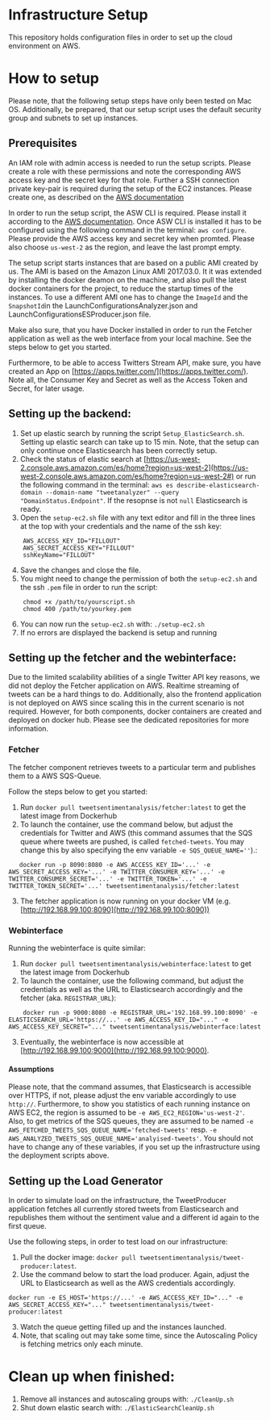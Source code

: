 Infrastructure Setup
====================

This repository holds configuration files in order to set up the cloud environment on AWS.

# How to setup

Please note, that the following setup steps have only been tested on Mac OS.
Additionally, be prepared, that our setup script uses the default security group and subnets to set up instances.

## Prerequisites
An IAM role with admin access is needed to run the setup scripts. 
Please create a role with these permissions and note the corresponding AWS access key and the secret key for that role.
Further a SSH connection private key-pair is required during the setup of the EC2 instances. 
Please create one, as described on the [AWS documentation](http://docs.aws.amazon.com/AWSEC2/latest/UserGuide/ec2-key-pairs.html#having-ec2-create-your-key-pair)

In order to run the setup script, the ASW CLI is required. Please install it according to the [AWS documentation](http://docs.aws.amazon.com/cli/latest/userguide/installing.html).
Once ASW CLI is installed it has to be configured using the following command in the terminal: `aws configure`.
Please provide the AWS access key and secret key when promted. 
Please also choose `us-west-2` as the region, and leave the last prompt empty.

The setup script starts instances that are based on a public AMI created by us. The AMI is based on the Amazon Linux AMI 2017.03.0. It it was extended by installing the docker deamon on the machine, and also pull the latest docker containers for the project, to reduce the startup times of the instances. To use a different AMI one has to change the `ImageId` and the `SnapshotId`in the  LaunchConfigurationsAnalyzer.json and LaunchConfigurationsESProducer.json file.

Make also sure, that you have Docker installed in order to run the Fetcher application as well as the web interface from your local machine. See the steps below to get you started.

Furthermore, to be able to access Twitters Stream API, make sure, you have created an App on [https://apps.twitter.com/](https://apps.twitter.com/). Note all, the Consumer Key and Secret as well as the Access Token and Secret, for later usage.

## Setting up the backend:
1.  Set up elastic search by running the script `Setup_ElasticSearch.sh`. Setting up elastic search can take up to 15 min. Note, that the setup can only continue once Elasticsearch has been correctly setup.
2.  Check the status of elastic search at [https://us-west-2.console.aws.amazon.com/es/home?region=us-west-2](https://us-west-2.console.aws.amazon.com/es/home?region=us-west-2#) or run the following command in the terminal: `aws es describe-elasticsearch-domain --domain-name "tweetanalyzer" --query "DomainStatus.Endpoint"`. If the resopnse is not `null` Elasticsearch is ready.
3. Open the `setup-ec2.sh` file with any text editor and fill in the three lines at the top with your credentials and the name of the ssh key:
```
    AWS_ACCESS_KEY_ID="FILLOUT"
    AWS_SECRET_ACCESS_KEY="FILLOUT"
    sshKeyName="FILLOUT"
```
4. Save the changes and close the file.
5. You might need to change the permission of both the `setup-ec2.sh` and the ssh `.pem` file in order to run the script:
```
    chmod +x /path/to/yourscript.sh
    chmod 400 /path/to/yourkey.pem
```
6. You can now run the `setup-ec2.sh` with: `./setup-ec2.sh`
7. If no errors are displayed the backend is setup and running

## Setting up the fetcher and the webinterface:
Due to the limited scalability abilities of a single Twitter API key reasons, we did not deploy the Fetcher application on AWS. Realtime streaming of tweets can be a hard things to do. Additionally, also the frontend application is not deployed on AWS since scaling this in the current scenario is not required.
However, for both components, docker containers are created and deployed on docker hub. Please see the dedicated repositories for more information.

### Fetcher
The fetcher component retrieves tweets to a particular term and publishes them to a AWS SQS-Queue.

Follow the steps below to get you started:

1. Run `docker pull tweetsentimentanalysis/fetcher:latest` to get the latest image from Dockerhub
2. To launch the container, use the command below, but adjust the credentials for Twitter and AWS (this command assumes that the SQS queue where tweets are pushed, is called `fetched-tweets`. You may change this by also specifying the env variable `-e SQS_QUEUE_NAME=''`).:

```
   docker run -p 8090:8080 -e AWS_ACCESS_KEY_ID='...' -e AWS_SECRET_ACCESS_KEY='...' -e TWITTER_CONSUMER_KEY='...' -e TWITTER_CONSUMER_SECRET='...' -e TWITTER_TOKEN='...' -e TWITTER_TOKEN_SECRET='...' tweetsentimentanalysis/fetcher:latest
```
3. The fetcher application is now running on your docker VM (e.g. [http://192.168.99.100:8090](http://192.168.99.100:8090))

### Webinterface
Running the webinterface is quite similar:

1. Run `docker pull tweetsentimentanalysis/webinterface:latest` to get the latest image from Dockerhub
2. To launch the container, use the following command, but adjust the credentials as well as the URL to Elasticsearch accordingly and the fetcher (aka. `REGISTRAR_URL`):

```
    docker run -p 9000:8080 -e REGISTRAR_URL='192.168.99.100:8090' -e ELASTICSEARCH_URL='https://...' -e AWS_ACCESS_KEY_ID="..." -e AWS_ACCESS_KEY_SECRET="..." tweetsentimentanalysis/webinterface:latest
```

3. Eventually, the webinterface is now accessible at [http://192.168.99.100:9000](http://192.168.99.100:9000).

#### Assumptions
Please note, that the command assumes, that Elasticsearch is accessible over HTTPS, if not, please adjust the env variable accordingly to use `http://`. Furthermore, to show you statistics of each running instance on AWS EC2, the region is assumed to be `-e AWS_EC2_REGION='us-west-2'`. Also, to get metrics of the SQS queues, they are assumed to be named `-e AWS_FETCHED_TWEETS_SQS_QUEUE_NAME='fetched-tweets'` resp. `-e AWS_ANALYZED_TWEETS_SQS_QUEUE_NAME='analyised-tweets'`. You should not have to change any of these variables, if you set up the infrastructure using the deployment scripts above.


## Setting up the Load Generator
In order to simulate load on the infrastructure, the TweetProducer application fetches all currently stored tweets from Elasticsearch and republishes them without the sentiment value and a different id again to the first queue. 

Use the following steps, in order to test load on our infrastructure:
1. Pull the docker image: `docker pull tweetsentimentanalysis/tweet-producer:latest`.
2. Use the command below to start the load producer. Again, adjust the URL to Elasticsearch as well as the AWS credentials accordingly.

```
docker run -e ES_HOST='https://...' -e AWS_ACCESS_KEY_ID="..." -e AWS_SECRET_ACCESS_KEY="..." tweetsentimentanalysis/tweet-producer:latest
```

3. Watch the queue getting filled up and the instances launched.
4. Note, that scaling out may take some time, since the Autoscaling Policy is fetching metrics only each minute. 


# Clean up when finished:
1. Remove all instances and autoscaling groups with: `./CleanUp.sh`
2. Shut down elastic search with: `./ElasticSearchCleanUp.sh`
